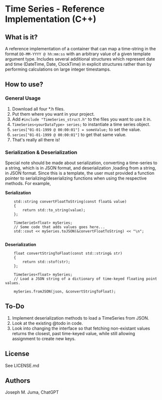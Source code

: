 # Time Series - Reference Implementation (C++)

## What is it?
A reference implementation of a container that can map a time-string in 
the format `DD-MM-YYYY @ hh:mm:ss` with an arbitrary value of a given 
template argument type. Includes several additional structures which 
represent date and time (DateTime, Date, ClockTime) in explicit 
structures rather than by performing calculations on large integer 
timestamps.

## How to use?
### General Usage
1. Download all four *.h files.
2. Put them where you want in your project.
3. Add `#include "TimeSeries_struct.h"` to the files you want to use it 
in.
4. `TimeSeries<yourDataType> series;` to instantiate a time series 
object.
5. `series["01-01-1999 @ 00:00:01"] = someValue;` to set the value.
6. `series["01-01-1999 @ 00:00:01"]` to get that same value.
7. That's really all there is!

### Serialization & Deserialization
Special note should be made about serialization, converting a 
time-series to a string, which is in JSON format, and deserialization 
,loading from a string, in JSON format. Since this is a template, the 
user must provided a function pointer to serializing/deserializing 
functions when using the respective methods. For example,

**Serialization**
```
	std::string convertFloatToString(const float& value)
	{
		return std::to_string(value);
	};
	
	TimeSerieS<float> mySeries;
	// Some code that adds values goes here...
	std::cout << mySeries.toJSON(&convertFloatToString) << "\n";
	
```
**Deserialization**
```
	float convertStringToFloat(const std::string& str)
	{
		return std::stof(str);
	};
	
	TimeSeries<float> mySeries;
	// Load a JSON string of a dictionary of time-keyed floating point values.
	
	mySeries.fromJSON(json, &convertStringToFloat);
```

## To-Do
1. Implement deserialization methods to load a TimeSeries from JSON.
2. Look at the existing @todo in code.
3. Look into changing the interface so that fetching non-existant values 
returns the closest, past time-keyed value, while still allowing 
assignment to create new keys.

## License
See LICENSE.md

## Authors
Joseph M. Juma, ChatGPT
